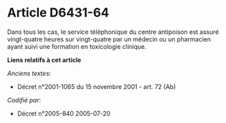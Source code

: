 # Article D6431-64

Dans tous les cas, le service téléphonique du centre antipoison est assuré vingt-quatre heures sur vingt-quatre par un
médecin ou un pharmacien ayant suivi une formation en toxicologie clinique.

**Liens relatifs à cet article**

_Anciens textes_:

  - Décret n°2001-1065 du 15 novembre 2001 - art. 72 (Ab)

_Codifié par_:

  - Décret n°2005-840 2005-07-20
